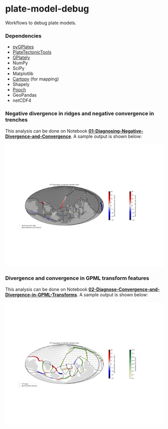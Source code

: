 # plate-model-debug

Workflows to debug plate models.

### Dependencies

- [pyGPlates](https://www.gplates.org/docs/pygplates/pygplates_getting_started.html#installation)
- [PlateTectonicTools](https://github.com/EarthByte/PlateTectonicTools)
- [GPlately](https://github.com/GPlates/gplately)
- NumPy
- SciPy
- Matplotlib
- [Cartopy](https://scitools.org.uk/cartopy/docs/latest/index.html#getting-started) (for mapping)
- Shapely
- [Pooch](https://github.com/fatiando/pooch)
- GeoPandas
- netCDF4

### Negative divergence in ridges and negative convergence in trenches
This analysis can be done on Notebook [__01-Diagnosing-Negative-Divergence-and-Convergence__](./Topology-Divergence-Convergence/01-Diagnosing-Negative-Divergence-and-Convergence.ipynb). A sample output is shown below:

![NegativeDivergence-Convergence](./Topology-Divergence-Convergence/OutputFigures/negative_divergence_and_convergence_500_Ma.png)

### Divergence and convergence in GPML transform features
This analysis can be done on Notebook [__02-Diagnose-Convergence-and-Divergence-in-GPML-Transforms__](./Topology-Divergence-Convergence/02-Diagnose-Convergence-and-Divergence-in-GPML-Transforms.ipynb). A sample output is shown below:

![Convergence-Divergence-Transforms](./Topology-Divergence-Convergence/OutputFigures/ptt_ridges_and_transforms_500_Ma.png)
